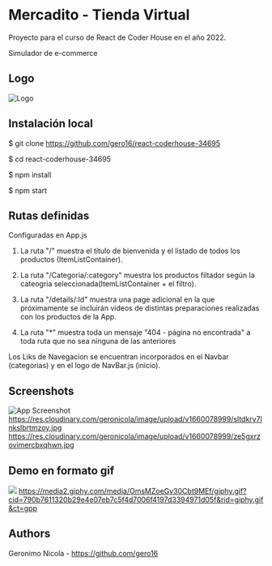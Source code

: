 # Mercadito - Tienda Virtual

Proyecto para el curso de React de Coder House en el año 2022.

Simulador de e-commerce


## Logo
![Logo](https://asset.cloudinary.com/geronicola/464cf1bc7b4babf6a0c6cfda63a30dab)


## Instalación local

$ git clone https://github.com/gero16/react-coderhouse-34695

$ cd react-coderhouse-34695

$ npm install

$ npm start


## Rutas definidas

Configuradas en App.js

1. La ruta "/" muestra el título de bienvenida y el listado de todos los productos (ItemListContainer).

2. La ruta "/Categoria/:category" muestra los productos filtador según la cateogria seleccionada(ItemListContainer + el filtro).

3. La ruta "/details/:Id" muestra una page adicional en la que próximamente se incluirán videos de distintas preparaciones realizadas con los productos de la App.

4. La ruta "*" muestra toda un mensaje "404 - página no encontrada" a toda ruta que no sea ninguna de las anteriores

Los Liks de Navegacion se encuentran incorporados en el Navbar (categorias) y en el logo de NavBar.js (inicio).


## Screenshots

![App Screenshot](https://res.cloudinary.com/geronicola/image/upload/v1660078999/sltdkry7lnkslbrtmzoy.jpg)
https://res.cloudinary.com/geronicola/image/upload/v1660078999/sltdkry7lnkslbrtmzoy.jpg
https://res.cloudinary.com/geronicola/image/upload/v1660078999/ze5gxrzovimercbxqhwn.jpg



## Demo en formato gif

![](https://giphy.com/gifs/OmsMZoeGv30Cbt9MEf)
https://media2.giphy.com/media/OmsMZoeGv30Cbt9MEf/giphy.gif?cid=790b7611320b29e4e07eb7c5f4d7006f4197d3394971d05f&rid=giphy.gif&ct=gpp


## Authors

Geronimo Nicola - https://github.com/gero16
